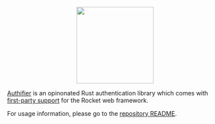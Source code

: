<p align="center">
  <img src="https://raw.githubusercontent.com/authifier/authifier/master/assets/Logo_Dark.svg" height="180px" />
</p>

[Authifier](https://crates.io/crates/authifier) is an opinonated Rust authentication library which comes with [first-party support](https://crates.io/crates/rocket_authifier) for the Rocket web framework.

For usage information, please go to the [repository README](https://github.com/authifier/authifier#readme).
